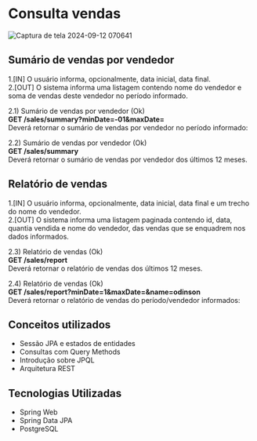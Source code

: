 # Consulta vendas 

![Captura de tela 2024-09-12 070641](https://github.com/user-attachments/assets/2e4773cd-672d-4ef8-995c-8caf3cdd4a79)

## Sumário de vendas por vendedor 
1.[IN] O usuário informa, opcionalmente, data inicial, data final. <br>
2.[OUT] O sistema informa uma listagem contendo nome do vendedor e soma de vendas deste vendedor 
no período informado.

2.1) Sumário de vendas por vendedor (Ok)<br>
**GET /sales/summary?minDate=-01&maxDate=**<br>
Deverá retornar o sumário de vendas por vendedor no período informado: 

2.2) Sumário de vendas por vendedor (Ok)<br>
**GET /sales/summary**<br>
Deverá retornar o sumário de vendas por vendedor dos últimos 12 meses.

## Relatório de vendas 
1.[IN] O usuário informa, opcionalmente, data inicial, data final e um trecho do nome do vendedor. <br>
2.[OUT] O sistema informa uma listagem paginada contendo id, data, quantia vendida e nome do 
 vendedor, das vendas que se enquadrem nos dados informados.

2.3) Relatório de vendas (Ok)<br>
**GET /sales/report<br>**
Deverá retornar o relatório de vendas dos últimos 12 meses. 

2.4) Relatório de vendas (Ok)<br>
**GET /sales/report?minDate=1&maxDate=&name=odinson**<br>
Deverá retornar o relatório de vendas do período/vendedor informados:

## Conceitos utilizados
- Sessão JPA e estados de entidades
- Consultas com Query Methods
- Introdução sobre JPQL
- Arquitetura REST

## Tecnologias Utilizadas
- Spring Web
- Spring Data JPA
- PostgreSQL
